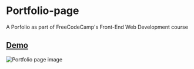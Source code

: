 # Portfolio-page
A Porfolio as part of FreeCodeCamp's Front-End Web Development course

## [Demo](https://suneel123.github.io/Tribute-page/)

![Portfolio page image](/img/portfolio.png)
